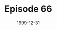 ---
layout: podcast
title: Episode 66 
number: 66
subtitle: 
summary: 
date: 1999-12-31
location: https://dl.dropboxusercontent.com/s/3aymlssc80oryzi/Episode66.mp3?dl=0
size: 
duration: 
---